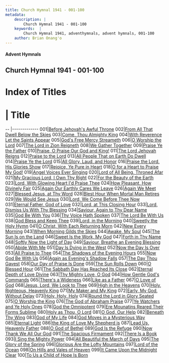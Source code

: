 ```yaml
---
title: Church Hymnal 1941 - 001-100
metadata:
    description: |
        Church Hymnal 1941 - 001-100
    keywords:  |
        Church Hymnal 1941, adventhymnals, advent hymnals, 001-100
    author: Brian Onang'o
---
```


#### Advent Hymnals
## Church Hymnal 1941 - 001-100

# Index of Titles
# | Title                        
-- |-------------
001|[Before Jehovah's Awful Throne](/church-hymnal/CH/001-100/001-010/Before-Jehovah's-Awful-Throne)
002|[From All That Dwell Below the Skies](/church-hymnal/CH/001-100/001-010/From-All-That-Dwell-Below-the-Skies)
003|[Come, Thou Almighty King](/church-hymnal/CH/001-100/001-010/Come,-Thou-Almighty-King)
004|[With Reverence Let the Saints Appear](/church-hymnal/CH/001-100/001-010/With-Reverence-Let-the-Saints-Appear)
005|[God's Free Mercy Streameth](/church-hymnal/CH/001-100/001-010/God's-Free-Mercy-Streameth)
006|[O Worship the Lord](/church-hymnal/CH/001-100/001-010/O-Worship-the-Lord)
007|[The Lord in Zion Reigneth](/church-hymnal/CH/001-100/001-010/The-Lord-in-Zion-Reigneth)
008|[We Gather Together](/church-hymnal/CH/001-100/001-010/We-Gather-Together)
009|[Praise Ye the Father](/church-hymnal/CH/001-100/001-010/Praise-Ye-the-Father)
010|[Praise, O Praise Our God and King!](/church-hymnal/CH/001-100/001-010/Praise,-O-Praise-Our-God-and-King!)
011|[The Lord Jehovah Reigns](/church-hymnal/CH/001-100/011-020/The-Lord-Jehovah-Reigns)
012|[Praise to the Lord](/church-hymnal/CH/001-100/011-020/Praise-to-the-Lord)
013|[All People That on Earth Do Dwell](/church-hymnal/CH/001-100/011-020/All-People-That-on-Earth-Do-Dwell)
014|[Praise Ye the Lord](/church-hymnal/CH/001-100/011-020/Praise-Ye-the-Lord)
015|[All Glory, Laud, and Honor](/church-hymnal/CH/001-100/011-020/All-Glory,-Laud,-and-Honor)
016|[Praise the Lord, His Glories Show](/church-hymnal/CH/001-100/011-020/Praise-the-Lord,-His-Glories-Show)
017|[Rejoice, Ye Pure in Heart](/church-hymnal/CH/001-100/011-020/Rejoice,-Ye-Pure-in-Heart)
018|[O for a Heart to Praise My God!](/church-hymnal/CH/001-100/011-020/O-for-a-Heart-to-Praise-My-God!)
019|[Angel Voices Ever Singing](/church-hymnal/CH/001-100/011-020/Angel-Voices-Ever-Singing)
020|[Lord of All Being, Throned Afar](/church-hymnal/CH/001-100/011-020/Lord-of-All-Being,-Throned-Afar)
021|[My Gracious Lord, I Own Thy Right](/church-hymnal/CH/001-100/021-030/My-Gracious-Lord,-I-Own-Thy-Right)
022|[For the Beauty of the Earth](/church-hymnal/CH/001-100/021-030/For-the-Beauty-of-the-Earth)
023|[Lord, With Glowing Heart I'd Praise Thee](/church-hymnal/CH/001-100/021-030/Lord,-With-Glowing-Heart-I'd-Praise-Thee)
024|[How Pleasant, How Divinely Fair](/church-hymnal/CH/001-100/021-030/How-Pleasant,-How-Divinely-Fair)
025|[Again Our Earthly Cares We Leave](/church-hymnal/CH/001-100/021-030/Again-Our-Earthly-Cares-We-Leave)
026|[Again We Meet](/church-hymnal/CH/001-100/021-030/Again-We-Meet)
027|[Blessed Jesus, at Thy Word](/church-hymnal/CH/001-100/021-030/Blessed-Jesus,-at-Thy-Word)
028|[Blest Hour When Mortal Man Retires](/church-hymnal/CH/001-100/021-030/Blest-Hour-When-Mortal-Man-Retires)
029|[We Would See Jesus](/church-hymnal/CH/001-100/021-030/We-Would-See-Jesus)
030|[Lord, We Come Before Thee Now](/church-hymnal/CH/001-100/021-030/Lord,-We-Come-Before-Thee-Now)
031|[Eternal Father, God of Love](/church-hymnal/CH/001-100/031-040/Eternal-Father,-God-of-Love)
032|[Lord, at This Closing Hour](/church-hymnal/CH/001-100/031-040/Lord,-at-This-Closing-Hour)
033|[Lord, Dismiss Us With Thy Blessing](/church-hymnal/CH/001-100/031-040/Lord,-Dismiss-Us-With-Thy-Blessing)
034|[Saviour, Again to Thy Dear Name](/church-hymnal/CH/001-100/031-040/Saviour,-Again-to-Thy-Dear-Name)
035|[God Be With You](/church-hymnal/CH/001-100/031-040/God-Be-With-You)
036|[Thy Voice Hath Spoken](/church-hymnal/CH/001-100/031-040/Thy-Voice-Hath-Spoken)
037|[The Lord Be With Us](/church-hymnal/CH/001-100/031-040/The-Lord-Be-With-Us)
038|[God Bless and Keep Thee](/church-hymnal/CH/001-100/031-040/God-Bless-and-Keep-Thee)
039|[Lord, in the Morning](/church-hymnal/CH/001-100/031-040/Lord,-in-the-Morning)
040|[Sweetly the Holy Hymn](/church-hymnal/CH/001-100/031-040/Sweetly-the-Holy-Hymn)
041|[O Christ, With Each Returning Morn](/church-hymnal/CH/001-100/041-050/O-Christ,-With-Each-Returning-Morn)
042|[New Every Morning](/church-hymnal/CH/001-100/041-050/New-Every-Morning)
043|[When Morning Gilds the Skies](/church-hymnal/CH/001-100/041-050/When-Morning-Gilds-the-Skies)
044|[Awake, My Soul](/church-hymnal/CH/001-100/041-050/Awake,-My-Soul)
045|[The Sun Is on the Land](/church-hymnal/CH/001-100/041-050/The-Sun-Is-on-the-Land)
046|[Sweet Is the Work, My God](/church-hymnal/CH/001-100/041-050/Sweet-Is-the-Work,-My-God)
047|[Forth in Thy Name](/church-hymnal/CH/001-100/041-050/Forth-in-Thy-Name)
048|[Softly Now the Light of Day](/church-hymnal/CH/001-100/041-050/Softly-Now-the-Light-of-Day)
049|[Saviour, Breathe an Evening Blessing](/church-hymnal/CH/001-100/041-050/Saviour,-Breathe-an-Evening-Blessing)
050|[Abide With Me](/church-hymnal/CH/001-100/041-050/Abide-With-Me)
051|[Day Is Dying in the West](/church-hymnal/CH/001-100/051-060/Day-Is-Dying-in-the-West)
052|[Now the Day Is Over](/church-hymnal/CH/001-100/051-060/Now-the-Day-Is-Over)
053|[All Praise to Thee](/church-hymnal/CH/001-100/051-060/All-Praise-to-Thee)
054|[The Shadows of the Evening Hours](/church-hymnal/CH/001-100/051-060/The-Shadows-of-the-Evening-Hours)
055|[Now God Be With Us](/church-hymnal/CH/001-100/051-060/Now-God-Be-With-Us)
056|[Again as Evening's Shadow Falls](/church-hymnal/CH/001-100/051-060/Again-as-Evening's-Shadow-Falls)
057|[The Day Thou Gavest](/church-hymnal/CH/001-100/051-060/The-Day-Thou-Gavest)
058|[Our Day of Praise Is Done](/church-hymnal/CH/001-100/051-060/Our-Day-of-Praise-Is-Done)
059|[The Sun Rolls Down](/church-hymnal/CH/001-100/051-060/The-Sun-Rolls-Down)
060|[O Blessed Hour](/church-hymnal/CH/001-100/051-060/O-Blessed-Hour)
061|[The Sabbath Day Has Reached Its Close](/church-hymnal/CH/001-100/061-070/The-Sabbath-Day-Has-Reached-Its-Close)
062|[Eternal Depth of Love Divine](/church-hymnal/CH/001-100/061-070/Eternal-Depth-of-Love-Divine)
063|[Thy Mighty Love, O God](/church-hymnal/CH/001-100/061-070/Thy-Mighty-Love,-O-God)
064|[How Gentle God's Commands](/church-hymnal/CH/001-100/061-070/How-Gentle-God's-Commands)
065|[There's a Wideness](/church-hymnal/CH/001-100/061-070/There's-a-Wideness)
066|[Like as a Father](/church-hymnal/CH/001-100/061-070/Like-as-a-Father)
067|[O Love of God](/church-hymnal/CH/001-100/061-070/O-Love-of-God)
068|[Jesus, Lord, We Look to Thee](/church-hymnal/CH/001-100/061-070/Jesus,-Lord,-We-Look-to-Thee)
069|[High in the Heavens](/church-hymnal/CH/001-100/061-070/High-in-the-Heavens)
070|[Holy, Righteous, Heavenly King](/church-hymnal/CH/001-100/061-070/Holy,-Righteous,-Heavenly-King)
071|[My Maker and My King](/church-hymnal/CH/001-100/071-080/My-Maker-and-My-King)
072|[Early, My God, Without Delay](/church-hymnal/CH/001-100/071-080/Early,-My-God,-Without-Delay)
073|[Holy, Holy, Holy](/church-hymnal/CH/001-100/071-080/Holy,-Holy,-Holy)
074|[Round the Lord in Glory Seated](/church-hymnal/CH/001-100/071-080/Round-the-Lord-in-Glory-Seated)
075|[O Worship the King](/church-hymnal/CH/001-100/071-080/O-Worship-the-King)
076|[The God of Abraham Praise](/church-hymnal/CH/001-100/071-080/The-God-of-Abraham-Praise)
077|[Ye Watchers and Ye Holy Ones](/church-hymnal/CH/001-100/071-080/Ye-Watchers-and-Ye-Holy-Ones)
078|[God the Omnipotent](/church-hymnal/CH/001-100/071-080/God-the-Omnipotent)
079|[Ere Mounatins Reared Their Forms Sublime](/church-hymnal/CH/001-100/071-080/Ere-Mounatins-Reared-Their-Forms-Sublime)
080|[Holy as Thou, O Lord](/church-hymnal/CH/001-100/071-080/Holy-as-Thou,-O-Lord)
081|[O God, Our Help](/church-hymnal/CH/001-100/081-090/O-God,-Our-Help)
082|[Beneath Thy Wing](/church-hymnal/CH/001-100/081-090/Beneath-Thy-Wing)
083|[God of My Life](/church-hymnal/CH/001-100/081-090/God-of-My-Life)
084|[God Moves in a Mysterious Way](/church-hymnal/CH/001-100/081-090/God-Moves-in-a-Mysterious-Way)
085|[Eternal Light](/church-hymnal/CH/001-100/081-090/Eternal-Light)
086|[the King of Love My Shepherd is](/church-hymnal/CH/001-100/081-090/the-King-of-Love-My-Shepherd-is)
087|[Lead Us, Heavenly Father](/church-hymnal/CH/001-100/081-090/Lead-Us,-Heavenly-Father)
088|[O God of Bethel](/church-hymnal/CH/001-100/081-090/O-God-of-Bethel)
089|[God Is the Refuge](/church-hymnal/CH/001-100/081-090/God-Is-the-Refuge)
090|[Now Thank We All Our God](/church-hymnal/CH/001-100/081-090/Now-Thank-We-All-Our-God)
091|[The Spacious Firmament](/church-hymnal/CH/001-100/091-100/The-Spacious-Firmament)
092|[There Is a Book](/church-hymnal/CH/001-100/091-100/There-Is-a-Book)
093|[I Sing the Mighty Power](/church-hymnal/CH/001-100/091-100/I-Sing-the-Mighty-Power)
094|[All Beautiful the March of Days](/church-hymnal/CH/001-100/091-100/All-Beautiful-the-March-of-Days)
095|[The Glory of the Spring](/church-hymnal/CH/001-100/091-100/The-Glory-of-the-Spring)
096|[Glorious Are the Lofty Mountains](/church-hymnal/CH/001-100/091-100/Glorious-Are-the-Lofty-Mountains)
097|[Lord of the Ocean](/church-hymnal/CH/001-100/091-100/Lord-of-the-Ocean)
098|[On Hills and Vales of Heaven](/church-hymnal/CH/001-100/091-100/On-Hills-and-Vales-of-Heaven)
099|[It Came Upon the Midnight Clear](/church-hymnal/CH/001-100/091-100/It-Came-Upon-the-Midnight-Clear)
100|[To Us a Child of Hope Is Born](/church-hymnal/CH/001-100/091-100/To-Us-a-Child-of-Hope-Is-Born)